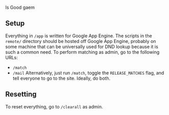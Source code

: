 Is Good gaem

Setup
-----
Everything in `/app` is written for Google App Engine.  The scripts in the `remote/` directory should be hosted off Google App Engine, probably on some machine that can be universally used for DND lookup because it is such a common need.
To perform matching as admin, go to the following URLs:
  - `/match`
  - `/mail`
Alternatively, just run `/match`, toggle the `RELEASE_MATCHES` flag, and tell everyone to go to the site.  Ideally, do both.


Resetting
---------
To reset everything, go to `/clearall` as admin.
